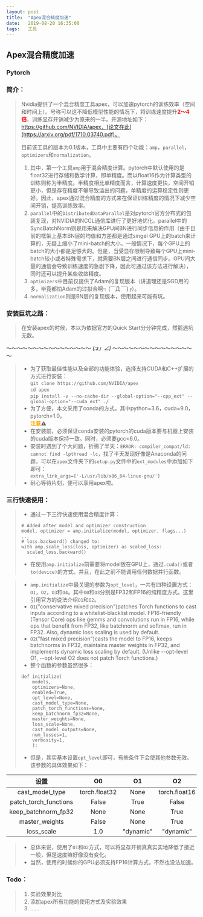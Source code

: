 ```yaml
---
layout: post
title:  "Apex混合精度加速"
date:   2019-08-20 16:35:00 
tags:   工具
---
```


## Apex混合精度加速
### Pytorch

<h3>简介：</h3>  

> Nvidia提供了一个混合精度工具apex，可以加速pytorch的训练效率（空间和时间上）。号称可以这不降低模型性能的情况下，将训练速度提升<b style='color:red'>2～4倍</b>，训练显存开销减少为原来的一半。开源地址如下：https://github.com/NVIDIA/apex，[论文在此](https://arxiv.org/pdf/1710.03740.pdf)。  
> 
> 目前该工具的版本为0.1版本，工具中主要有四个功能：`amp`，`parallel`，`optimizers`和`normalization`。  
> 1. 其中，第一个工具`amp`用于混合精度计算。pytorch中默认使用的是float32进行存储和数学计算，即单精度。而以float16作为计算类型的训练则称为半精度。半精度相比单精度而言，计算速度更快，空间开销更小，但是存在精度不够导致溢出的问题，单精度的运算稳定性则更好。因此，apex通过混合精度的方式来在保证训练精度的情况下减少空间开销，提高训练效率。  
> 2. `parallel`中的`DistributedDataParallel`是对pytorch官方分布式的包装复现，对NVIDIA的NCCL通信库进行了更好地优化。parallel中的SyncBatchNorm则是用来解决GPU间BN进行同步信息的作用（由于目前的框架上基本BN层的均值和方差都是通过singel GPU上的batch来计算的，无疑上缩小了mini-batch的大小。一般情况下，每个GPU上的batch的大小都是足够大的。但是，当受显存限制导致每个GPU上mini-batch较小或者特殊需求下，就需要BN层之间进行通信同步。GPU间大量的通信会导致训练速度的急剧下降，因此可通过该方法进行解决），同时还可以提升某些收敛精度。  
> 3. `optimizers`中目前仅提供了Adam的复现版本（讲道理还是SGD用的多，毕竟都怕Adam的过拟合啊┑(￣Д ￣)┍）。  
> 4. `normalization`则是BN层的复现版本，使用起来可能有坑。  

<h3>安装巨坑之路：</h3>

> 在安装apex的时候，本以为依据官方的Quick Start分分钟完成，然鹅遇坑无数。  

～～～～～～～～～～～～～～～～ _(:з」∠)_ ～～～～～～～～～～～～～～～～
> * 为了获取最佳性能以及全部的功能体验，选择支持CUDA和C++扩展的方式进行安装：  
> `git clone https://github.com/NVIDIA/apex`  
> `cd apex`  
> `pip install -v --no-cache-dir --global-option="--cpp_ext" --global-option="--cuda_ext" ./`  
> * 为了方便，本文采用了conda的方式，其中python=3.6，cuda=9.0，pytorch=1.0。  
> <strong style='color:orange'>注意</strong>⚠️  
> * 在安装前，必须保证conda安装的pytorch的cuda版本要与机器上安装的cuda版本保持一致。同时，必须要gcc<6.0。  
> * 安装时遇到了个大问题，折腾了半天：`ERROR: compiler_compat/ld: cannot find -lpthread -lc`，找了半天发现好像是Anaconda的问题，可以在`apex`文件夹下的`setup.py`文件中的`ext_modules`中添加如下即可：  
> `extra_link_args=['-L/usr/lib/x86_64-linux-gnu/']`  
> * 耐心等待片刻，便可以享用apex啦。  
<h3>三行快速使用：</h3>

> * 通过一下三行快速使用混合精度计算：  
> ```
> # Added after model and optimizer construction
> model, optimizer = amp.initialize(model, optimizer, flags...)
> ...
> # loss.backward() changed to:
> with amp.scale_loss(loss, optimizer) as scaled_loss:
>   scaled_loss.backward()
> ```
> * 在使用`amp.initialize`前需要将model放在GPU上，通过`.cuda()`或者`to(device)`的方式。并且，在此之前不能调用任何数据并行函数。  
<p></p>

> * `amp.initialize`中最关键的参数为`opt_level`，一共有四种设置方式：`O1`，`O2`，`O3`和`O4`。其中`O0`和`O3`分别是FP32和FP16的纯精度方式。这里引用官方的说法介绍`O1`和`O2`。  
> * `O1`("conservative mixed precision")patches Torch functions to cast inputs according to a whitelist-blacklist model. FP16-friendly (Tensor Core) ops like gemms and convolutions run in FP16, while ops that benefit from FP32, like batchnorm and softmax, run in FP32. Also, dynamic loss scaling is used by default.   
> * `O2`("fast mixed precision")casts the model to FP16, keeps batchnorms in FP32, maintains master weights in FP32, and implements dynamic loss scaling by default. (Unlike --opt-level O1, --opt-level O2 does not patch Torch functions.)   
> * 整个函数的参数虽然很多：  
> ``` 
> def initialize(
>     models,
>     optimizers=None,
>     enabled=True,
>     opt_level=None,
>     cast_model_type=None,
>     patch_torch_functions=None,
>     keep_batchnorm_fp32=None,
>     master_weights=None,
>     loss_scale=None,
>     cast_model_outputs=None,
>     num_losses=1,
>     verbosity=1,
>     ):
> ```
> * 但是，其实基本设置`opt_level`即可，有些条件下会使其他参数无效。该参数的具体效果如下：  

| 设置 | O0 | O1 | O2 | O3|  
| :---: | :---: | :---: | :---: | :---: |
|cast_model_type|torch.float32|None|torch.float16|torch.float16|
|patch_torch_functions|False|True|False|False|
|keep_batchnorm_fp32|None|None|True|False|
|master_weights|False|None|True|False|
|loss_scale|1.0|"dynamic"|"dynamic"|1.0|

> * 总体来说，使用了`O1`和`O2`方式，可以将显存开销真真实实地降低了接近一般，但是速度嘛好像没有变化。
> * 当然，使用的时候你的GPU必须支持FP16计算方式，不然也没法加速。
<h3>Todo：</h3>

> 1. 实验效果对比   
> 2. 添加apex所有功能的使用方式及实验效果   
> 3. ......
